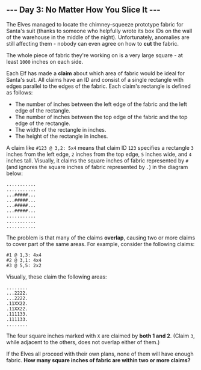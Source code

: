 ## --- Day 3: No Matter How You Slice It ---
The Elves managed to locate the chimney-squeeze prototype fabric for Santa's suit (thanks to someone who helpfully wrote its box IDs on the wall of the warehouse in the middle of the night). Unfortunately, anomalies are still affecting them - nobody can even agree on how to **cut** the fabric.
 
The whole piece of fabric they're working on is a very large square - at least `1000` inches on each side.
 
Each Elf has made a **claim** about which area of fabric would be ideal for Santa's suit. All claims have an ID and consist of a single rectangle with edges parallel to the edges of the fabric. Each claim's rectangle is defined as follows:
 
- The number of inches between the left edge of the fabric and the left edge of the rectangle.
- The number of inches between the top edge of the fabric and the top edge of the rectangle.
- The width of the rectangle in inches.
- The height of the rectangle in inches.
 
A claim like `#123 @ 3,2: 5x4` means that claim ID `123` specifies a rectangle `3` inches from the left edge, `2` inches from the top edge, `5` inches wide, and `4` inches tall. Visually, it claims the square inches of fabric represented by `#` (and ignores the square inches of fabric represented by `.`) in the diagram below:
 
```
...........
...........
...#####...
...#####...
...#####...
...#####...
...........
...........
...........
```
 
The problem is that many of the claims **overlap**, causing two or more claims to cover part of the same areas. For example, consider the following claims:
 
```
#1 @ 1,3: 4x4
#2 @ 3,1: 4x4
#3 @ 5,5: 2x2
```
 
Visually, these claim the following areas:
 
```
........
...2222.
...2222.
.11XX22.
.11XX22.
.111133.
.111133.
........
```
 
The four square inches marked with `X` are claimed by **both 1 and 2**. (Claim `3`, while adjacent to the others, does not overlap either of them.)
 
If the Elves all proceed with their own plans, none of them will have enough fabric. **How many square inches of fabric are within two or more claims?**
 